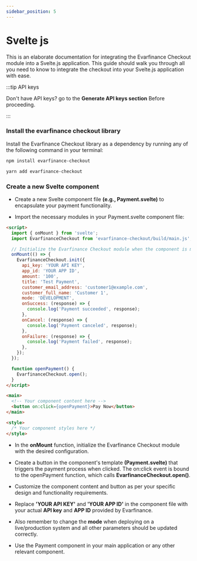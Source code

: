 ```yaml
---
sidebar_position: 5
---
```


# Svelte js

This is an elaborate documentation for integrating the Evarfinance Checkout module into a Svelte.js application. This guide should walk you through all you need to know to integrate the checkout into your Svelte.js application with ease.

:::tip API keys

Don't have API keys? go to the **Generate API keys section** Before proceeding.

:::

### Install the evarfinance checkout library

Install the Evarfinance Checkout library as a dependency by running any of the following command in your terminal:

```bash title="npm"
npm install evarfinance-checkout
```

```bash title="yarn"
yarn add evarfinance-checkout
```
### Create a new Svelte component

- Create a new Svelte component file **(e.g., Payment.svelte)** to encapsulate your payment functionality.

- Import the necessary modules in your Payment.svelte component file:

```html title="Payment.svelte"
<script>
  import { onMount } from 'svelte';
  import EvarfinanceCheckout from 'evarfinance-checkout/build/main.js';

  // Initialize the Evarfinance Checkout module when the component is mounted
  onMount(() => {
    EvarfinanceCheckout.init({
      api_key: 'YOUR API KEY',
      app_id: 'YOUR APP ID',
      amount: '100',
      title: 'Test Payment',
      customer_email_address: 'customer1@example.com',
      customer_full_name: 'Customer 1',
      mode: 'DEVELOPMENT',
      onSuccess: (response) => {
        console.log('Payment succeeded', response);
      },
      onCancel: (response) => {
        console.log('Payment canceled', response);
      },
      onFailure: (response) => {
        console.log('Payment failed', response);
      },
    });
  });

  function openPayment() {
    EvarfinanceCheckout.open();
  }
</script>

<main>
  <!-- Your component content here -->
  <button on:click={openPayment}>Pay Now</button>
</main>

<style>
  /* Your component styles here */
</style>
```

- In the **onMount** function, initialize the Evarfinance Checkout module with the desired configuration.

- Create a button in the component's template **(Payment.svelte)** that triggers the payment process when clicked. The on:click event is bound to the openPayment function, which calls **EvarfinanceCheckout.open()**.

- Customize the component content and button as per your specific design and functionality requirements.

- Replace **'YOUR API KEY'** and **'YOUR APP ID'** in the component file with your actual **API key** and **APP ID** provided by Evarfinance.

- Also remember to change the **mode** when deploying on a live/production system and all other parameters should be updated correctly.

- Use the Payment component in your main application or any other relevant component.